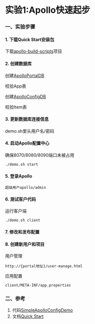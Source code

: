 实验1:Apollo快速起步
======

### 一、实验步骤

#### 1. 下载Quick Start安装包

下载[apollo-build-scripts](https://github.com/nobodyiam/apollo-build-scripts)项目

#### 2. 创建数据库

创建[ApolloPortalDB](https://github.com/nobodyiam/apollo-build-scripts/blob/master/sql/apolloportaldb.sql)

校验App表

创建[ApolloConfigDB](https://github.com/nobodyiam/apollo-build-scripts/blob/master/sql/apolloconfigdb.sql)

校验Item表

#### 3. 更新数据库连接信息

demo.sh里头用户名/密码

#### 4. 启动Apollo配置中心
确保8070/8080/8090端口未被占用
```
./demo.sh start
```

#### 5. 登录Apollo

```
超级用户apollo/admin
```

#### 6. 测试客户代码
运行客户端
```
./demo.sh client
```

#### 7. 修改和发布配置

#### 8. 创建新用户和项目

用户管理
```
http://{portal地址}/user-manage.html 
```
应用配置
```
client/META-INF/app.properties
```

### 二、参考

1. 代码[SimpleApolloConfigDemo](https://github.com/ctripcorp/apollo/blob/master/apollo-demo/src/main/java/com/ctrip/framework/apollo/demo/api/SimpleApolloConfigDemo.java)
2. 文档[Quick Start](https://github.com/ctripcorp/apollo/wiki/Quick-Start)




